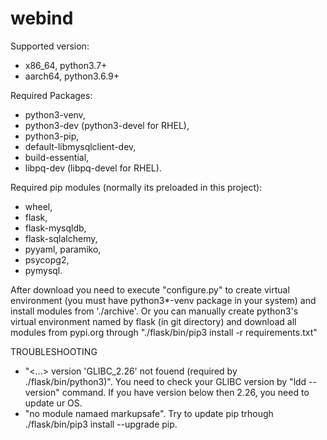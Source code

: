 # webind
Supported version:
- x86_64, python3.7+
- aarch64, python3.6.9+

Required Packages: 
- python3-venv,
- python3-dev (python3-devel for RHEL),
- python3-pip, 
- default-libmysqlclient-dev, 
- build-essential, 
- libpq-dev (libpq-devel for RHEL).

Required pip modules (normally its preloaded in this project): 
- wheel, 
- flask, 
- flask-mysqldb, 
- flask-sqlalchemy, 
- pyyaml, paramiko, 
- psycopg2, 
- pymysql.

After download you need to execute "configure.py" to create virtual environment (you must have python3*-venv package in your system) and install modules from './archive'. Or you can manually create python3's virtual environment named by flask (in git directory) and download all modules from pypi.org through "./flask/bin/pip3 install -r requirements.txt"

TROUBLESHOOTING
- "<...> version 'GLIBC_2.26' not fouend (required by ./flask/bin/python3)". You need to check your GLIBC version by "ldd --version" command. If you have version below then 2.26, you need to update ur OS.
- "no module namaed markupsafe". Try to update pip trhough ./flask/bin/pip3 install --upgrade pip.
